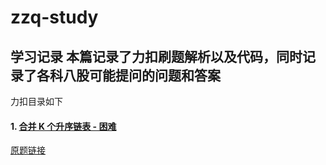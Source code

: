 # zzq-study
学习记录
本篇记录了力扣刷题解析以及代码，同时记录了各科八股可能提问的问题和答案
---
力扣目录如下
#### 1. [合并 K 个升序链表 - 困难](./leetcode/合并K个有序链表.cpp)
[原题链接](https://leetcode.cn/problems/merge-k-sorted-lists/?favorite=2cktkvj)